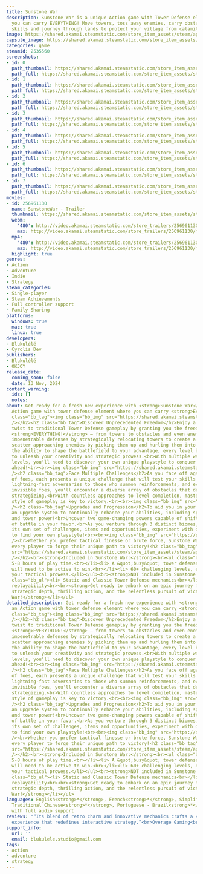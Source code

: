 ```yaml
---
title: Sunstone War
description: Sunstone War is a unique Action game with Tower Defense element where
  you can carry EVERYTHING! Move towers, toss away enemies, carry obstacles, upgrade
  skills and journey through lands to protect your village from calamity!
image: https://shared.akamai.steamstatic.com/store_item_assets/steam/apps/2535560/header.jpg?t=1731571176
capsule_image: https://shared.akamai.steamstatic.com/store_item_assets/steam/apps/2535560/capsule_231x87.jpg?t=1731571176
categories: game
steamid: 2535560
screenshots:
- id: 0
  path_thumbnail: https://shared.akamai.steamstatic.com/store_item_assets/steam/apps/2535560/ss_7f33543af1608d8542fde1bed21d34cf48e76d3f.600x338.jpg?t=1731571176
  path_full: https://shared.akamai.steamstatic.com/store_item_assets/steam/apps/2535560/ss_7f33543af1608d8542fde1bed21d34cf48e76d3f.1920x1080.jpg?t=1731571176
- id: 1
  path_thumbnail: https://shared.akamai.steamstatic.com/store_item_assets/steam/apps/2535560/ss_d2d8c46f5283a452da5dc7b33e1c7308d15c3199.600x338.jpg?t=1731571176
  path_full: https://shared.akamai.steamstatic.com/store_item_assets/steam/apps/2535560/ss_d2d8c46f5283a452da5dc7b33e1c7308d15c3199.1920x1080.jpg?t=1731571176
- id: 2
  path_thumbnail: https://shared.akamai.steamstatic.com/store_item_assets/steam/apps/2535560/ss_58f795e05f3fb63be2d40ea0f30d815c0d49d1dd.600x338.jpg?t=1731571176
  path_full: https://shared.akamai.steamstatic.com/store_item_assets/steam/apps/2535560/ss_58f795e05f3fb63be2d40ea0f30d815c0d49d1dd.1920x1080.jpg?t=1731571176
- id: 3
  path_thumbnail: https://shared.akamai.steamstatic.com/store_item_assets/steam/apps/2535560/ss_0261a612682a5099b10d56fb4cb549f1ed4aa55d.600x338.jpg?t=1731571176
  path_full: https://shared.akamai.steamstatic.com/store_item_assets/steam/apps/2535560/ss_0261a612682a5099b10d56fb4cb549f1ed4aa55d.1920x1080.jpg?t=1731571176
- id: 4
  path_thumbnail: https://shared.akamai.steamstatic.com/store_item_assets/steam/apps/2535560/ss_7554f7db50fcee49db67f30098a3f27936dfd6d0.600x338.jpg?t=1731571176
  path_full: https://shared.akamai.steamstatic.com/store_item_assets/steam/apps/2535560/ss_7554f7db50fcee49db67f30098a3f27936dfd6d0.1920x1080.jpg?t=1731571176
- id: 5
  path_thumbnail: https://shared.akamai.steamstatic.com/store_item_assets/steam/apps/2535560/ss_efe071c6302fc8cbc1d6e3a5bba4f76b9e9069c9.600x338.jpg?t=1731571176
  path_full: https://shared.akamai.steamstatic.com/store_item_assets/steam/apps/2535560/ss_efe071c6302fc8cbc1d6e3a5bba4f76b9e9069c9.1920x1080.jpg?t=1731571176
- id: 6
  path_thumbnail: https://shared.akamai.steamstatic.com/store_item_assets/steam/apps/2535560/ss_302d8a6dc42ce20a4e29ba96ea9282729d124e33.600x338.jpg?t=1731571176
  path_full: https://shared.akamai.steamstatic.com/store_item_assets/steam/apps/2535560/ss_302d8a6dc42ce20a4e29ba96ea9282729d124e33.1920x1080.jpg?t=1731571176
- id: 7
  path_thumbnail: https://shared.akamai.steamstatic.com/store_item_assets/steam/apps/2535560/ss_ee988a9b66a463b6cb3627f604d88bf099c728bd.600x338.jpg?t=1731571176
  path_full: https://shared.akamai.steamstatic.com/store_item_assets/steam/apps/2535560/ss_ee988a9b66a463b6cb3627f604d88bf099c728bd.1920x1080.jpg?t=1731571176
movies:
- id: 256961130
  name: SunstoneWar - Trailer
  thumbnail: https://shared.akamai.steamstatic.com/store_item_assets/steam/apps/256961130/movie.293x165.jpg?t=1723705523
  webm:
    '480': http://video.akamai.steamstatic.com/store_trailers/256961130/movie480_vp9.webm?t=1723705523
    max: http://video.akamai.steamstatic.com/store_trailers/256961130/movie_max_vp9.webm?t=1723705523
  mp4:
    '480': http://video.akamai.steamstatic.com/store_trailers/256961130/movie480.mp4?t=1723705523
    max: http://video.akamai.steamstatic.com/store_trailers/256961130/movie_max.mp4?t=1723705523
  highlight: true
genres:
- Action
- Adventure
- Indie
- Strategy
steam_categories:
- Single-player
- Steam Achievements
- Full controller support
- Family Sharing
platforms:
  windows: true
  mac: true
  linux: true
developers:
- Blukulélé
- Cyrolis Dev
publishers:
- Blukulélé
- OKJOY
release_date:
  coming_soon: false
  date: 13 Nov, 2024
content_warning:
  ids: []
  notes:
about: Get ready for a fresh new experience with <strong>Sunstone War</strong>, an
  Action game with tower defense element where you can carry <strong>EVERYTHING</strong>!<h2
  class="bb_tag"><img class="bb_img" src="https://shared.akamai.steamstatic.com/store_item_assets/steam/apps/2535560/extras/gif-gameplay.gif?t=1731571176"
  /></h2><h2 class="bb_tag">Discover Unprecedented Freedom</h2>Enjoy a refreshing
  twist to traditional Tower Defense gameplay by granting you the freedom to carry
  <strong>EVERYTHING!</strong> – from towers to obstacles and even enemies!<br>Craft
  impenetrable defenses by strategically relocating towers to create a barrier, or
  scatter approaching enemies by picking them up and hurling them into the distance.<br>With
  the ability to shape the battlefield to your advantage, every level becomes an opportunity
  to unleash your creativity and strategic prowess.<br>With multiple ways to complete
  levels, you'll need to discover your own unique playstyle to conquer the challenges
  ahead!<br><br><img class="bb_img" src="https://shared.akamai.steamstatic.com/store_item_assets/steam/apps/2535560/extras/gif-gameplay_1.gif?t=1731571176"
  /><h2 class="bb_tag">Face Multiple Challenges</h2>As you face off against a myriad
  of foes, each presents a unique challenge that will test your skills and wit. From
  lightning-fast adversaries to those who summon reinforcements, and even elusive
  invisible foes, you'll encounter a diverse array of obstacles that demand real-time
  strategizing.<br>With countless approaches to level completion, mastering your own
  style of gameplay is key to victory.<br><br><img class="bb_img" src="https://shared.akamai.steamstatic.com/store_item_assets/steam/apps/2535560/extras/gif-gameplay_5.gif?t=1731571176"
  /><h2 class="bb_tag">Upgrades and Progression</h2>To aid you in your quest, use
  an upgrade system to continually enhance your abilities, including speed, endurance,
  and tower power!<br>Uncover two game-changing powers capable of shifting the tide
  of battle in your favor.<br>As you venture through 3 distinct biomes, each presenting
  its own set of challenges, items and opportunities, experiment with diverse strategies
  to find your own playstyle!<br><br><img class="bb_img" src="https://shared.akamai.steamstatic.com/store_item_assets/steam/apps/2535560/extras/Power_2.gif?t=1731571176"
  /><br>Whether you prefer tactical finesse or brute force, Sunstone War empowers
  every player to forge their unique path to victory!<h2 class="bb_tag"><img class="bb_img"
  src="https://shared.akamai.steamstatic.com/store_item_assets/steam/apps/2535560/extras/gif-features.gif?t=1731571176"
  /></h2><br><strong>Included in Sunstone War:</strong><br><ul class="bb_ul"><li>
  5-8 hours of play time.<br></li><li> A &quot;busy&quot; tower defense where you
  will need to be active to win.<br></li><li> 60+ challenging levels, each testing
  your tactical prowess.</li></ul><br><strong>NOT included in Sunstone War:</strong><br><ul
  class="bb_ul"><li> Static and Classic Tower Defense mechanics<br></li><li> Infinite
  replayability<br><br><strong>Get ready to embark on an epic journey filled with
  strategic depth, thrilling action, and the relentless pursuit of victory in Sunstone
  War!</strong></li></ul>
detailed_description: Get ready for a fresh new experience with <strong>Sunstone War</strong>,
  an Action game with tower defense element where you can carry <strong>EVERYTHING</strong>!<h2
  class="bb_tag"><img class="bb_img" src="https://shared.akamai.steamstatic.com/store_item_assets/steam/apps/2535560/extras/gif-gameplay.gif?t=1731571176"
  /></h2><h2 class="bb_tag">Discover Unprecedented Freedom</h2>Enjoy a refreshing
  twist to traditional Tower Defense gameplay by granting you the freedom to carry
  <strong>EVERYTHING!</strong> – from towers to obstacles and even enemies!<br>Craft
  impenetrable defenses by strategically relocating towers to create a barrier, or
  scatter approaching enemies by picking them up and hurling them into the distance.<br>With
  the ability to shape the battlefield to your advantage, every level becomes an opportunity
  to unleash your creativity and strategic prowess.<br>With multiple ways to complete
  levels, you'll need to discover your own unique playstyle to conquer the challenges
  ahead!<br><br><img class="bb_img" src="https://shared.akamai.steamstatic.com/store_item_assets/steam/apps/2535560/extras/gif-gameplay_1.gif?t=1731571176"
  /><h2 class="bb_tag">Face Multiple Challenges</h2>As you face off against a myriad
  of foes, each presents a unique challenge that will test your skills and wit. From
  lightning-fast adversaries to those who summon reinforcements, and even elusive
  invisible foes, you'll encounter a diverse array of obstacles that demand real-time
  strategizing.<br>With countless approaches to level completion, mastering your own
  style of gameplay is key to victory.<br><br><img class="bb_img" src="https://shared.akamai.steamstatic.com/store_item_assets/steam/apps/2535560/extras/gif-gameplay_5.gif?t=1731571176"
  /><h2 class="bb_tag">Upgrades and Progression</h2>To aid you in your quest, use
  an upgrade system to continually enhance your abilities, including speed, endurance,
  and tower power!<br>Uncover two game-changing powers capable of shifting the tide
  of battle in your favor.<br>As you venture through 3 distinct biomes, each presenting
  its own set of challenges, items and opportunities, experiment with diverse strategies
  to find your own playstyle!<br><br><img class="bb_img" src="https://shared.akamai.steamstatic.com/store_item_assets/steam/apps/2535560/extras/Power_2.gif?t=1731571176"
  /><br>Whether you prefer tactical finesse or brute force, Sunstone War empowers
  every player to forge their unique path to victory!<h2 class="bb_tag"><img class="bb_img"
  src="https://shared.akamai.steamstatic.com/store_item_assets/steam/apps/2535560/extras/gif-features.gif?t=1731571176"
  /></h2><br><strong>Included in Sunstone War:</strong><br><ul class="bb_ul"><li>
  5-8 hours of play time.<br></li><li> A &quot;busy&quot; tower defense where you
  will need to be active to win.<br></li><li> 60+ challenging levels, each testing
  your tactical prowess.</li></ul><br><strong>NOT included in Sunstone War:</strong><br><ul
  class="bb_ul"><li> Static and Classic Tower Defense mechanics<br></li><li> Infinite
  replayability<br><br><strong>Get ready to embark on an epic journey filled with
  strategic depth, thrilling action, and the relentless pursuit of victory in Sunstone
  War!</strong></li></ul>
languages: English<strong>*</strong>, French<strong>*</strong>, Simplified Chinese<strong>*</strong>,
  Traditional Chinese<strong>*</strong>, Portuguese - Brazil<strong>*</strong><br><strong>*</strong>languages
  with full audio support
reviews: "“Its blend of retro charm and innovative mechanics crafts a vibrant, challenging
  experience that redefines interactive strategy.”<br>Overage Gaming<br>"
support_info:
  url: ''
  email: blukulele.studio@gmail.com
tags:
- action
- adventure
- strategy
---
```


